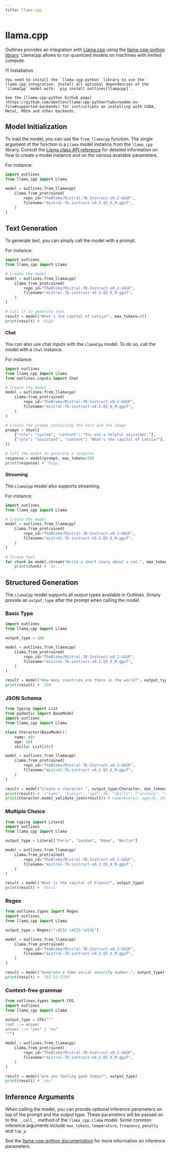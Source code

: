 ```yaml
---
title: llama.cpp
---
```


# llama.cpp

Outlines provides an integration with [Llama.cpp](https://github.com/ggerganov/llama.cpp) using the [llama-cpp-python library](https://github.com/abetlen/llama-cpp-python). Llamacpp allows to run quantized models on machines with limited compute.

!!! Installation

    You need to install the `llama-cpp-python` library to use the llama.cpp integration. Install all optional dependencies of the `LlamaCpp` model with: `pip install outlines[llamacpp]`.

    See the [llama-cpp-python Github page](https://github.com/abetlen/llama-cpp-python?tab=readme-ov-file#supported-backends) for instructions on installing with CUDA, Metal, ROCm and other backends.


## Model Initialization

To load the model, you can use the `from_llamacpp` function. The single argument of the function is a `Llama` model instance from the `llama_cpp` library. Consult the [Llama class API reference](https://llama-cpp-python.readthedocs.io/en/latest/api-reference/#llama_cpp.Llama) for detailed information on how to create a model instance and on the various available parameters.

For instance:

```python
import outlines
from llama_cpp import Llama

model = outlines.from_llamacpp(
    Llama.from_pretrained(
        repo_id="TheBloke/Mistral-7B-Instruct-v0.2-GGUF",
        filename="mistral-7b-instruct-v0.2.Q5_K_M.gguf",
    )
)
```

## Text Generation

To generate text, you can simply call the model with a prompt.

For instance:

```python
import outlines
from llama_cpp import Llama

# Create the model
model = outlines.from_llamacpp(
    Llama.from_pretrained(
        repo_id="TheBloke/Mistral-7B-Instruct-v0.2-GGUF",
        filename="mistral-7b-instruct-v0.2.Q5_K_M.gguf",
    )
)

# Call it to generate text
result = model("What's the capital of Latvia?", max_tokens=20)
print(result) # 'Riga'
```

#### Chat

You can also use chat inputs with the `LlamaCpp` model. To do so, call the model with a `Chat` instance.

For instance:

```python
import outlines
from llama_cpp import Llama
from outlines.inputs import Chat

# Create the model
model = outlines.from_llamacpp(
    Llama.from_pretrained(
        repo_id="TheBloke/Mistral-7B-Instruct-v0.2-GGUF",
        filename="mistral-7b-instruct-v0.2.Q5_K_M.gguf",
    )
)

# Create the prompt containing the text and the image
prompt = Chat([
    {"role": "system", "content": "You are a helpful assistant."},
    {"role": "assistant", "content": "What's the capital of Latvia?"},
])

# Call the model to generate a response
response = model(prompt, max_tokens=50)
print(response) # 'Riga.'
```

#### Streaming

The `LlamaCpp` model also supports streaming.

For instance:

```python
import outlines
from llama_cpp import Llama

# Create the model
model = outlines.from_llamacpp(
    Llama.from_pretrained(
        repo_id="TheBloke/Mistral-7B-Instruct-v0.2-GGUF",
        filename="mistral-7b-instruct-v0.2.Q5_K_M.gguf",
    )
)

# Stream text
for chunk in model.stream("Write a short story about a cat.", max_tokens=100):
    print(chunk) # 'In...'
```

## Structured Generation

The `LlamaCpp` model supports all output types available in Outlines. Simply provide an `output_type` after the prompt when calling the model.

### Basic Type

```python
import outlines
from llama_cpp import Llama

output_type = int

model = outlines.from_llamacpp(
    Llama.from_pretrained(
        repo_id="TheBloke/Mistral-7B-Instruct-v0.2-GGUF",
        filename="mistral-7b-instruct-v0.2.Q5_K_M.gguf",
    )
)

result = model("How many countries are there in the world?", output_type)
print(result) # '200'
```

### JSON Schema

```python
from typing import List
from pydantic import BaseModel
import outlines
from llama_cpp import Llama

class Character(BaseModel):
    name: str
    age: int
    skills: List[str]

model = outlines.from_llamacpp(
    Llama.from_pretrained(
        repo_id="TheBloke/Mistral-7B-Instruct-v0.2-GGUF",
        filename="mistral-7b-instruct-v0.2.Q5_K_M.gguf",
    )
)

result = model("Create a character.", output_type=Character, max_tokens=200)
print(result) # '{"name": "Evelyn", "age": 34, "skills": ["archery", "stealth", "alchemy"]}'
print(Character.model_validate_json(result)) # name=Evelyn, age=34, skills=['archery', 'stealth', 'alchemy']
```

### Multiple Choice

```python
from typing import Literal
import outlines
from llama_cpp import Llama

output_type = Literal["Paris", "London", "Rome", "Berlin"]

model = outlines.from_llamacpp(
    Llama.from_pretrained(
        repo_id="TheBloke/Mistral-7B-Instruct-v0.2-GGUF",
        filename="mistral-7b-instruct-v0.2.Q5_K_M.gguf",
    )
)

result = model("What is the capital of France?", output_type)
print(result) # 'Paris'
```

### Regex

```python
from outlines.types import Regex
import outlines
from llama_cpp import Llama

output_type = Regex(r"\d{3}-\d{2}-\d{4}")

model = outlines.from_llamacpp(
    Llama.from_pretrained(
        repo_id="TheBloke/Mistral-7B-Instruct-v0.2-GGUF",
        filename="mistral-7b-instruct-v0.2.Q5_K_M.gguf",
    )
)

result = model("Generate a fake social security number.", output_type)
print(result) # '782-32-3789'
```

### Context-free grammar

```python
from outlines.types import CFG
import outlines
from llama_cpp import Llama

output_type = CFG("""
root ::= answer
answer ::= "yes" | "no"
""")

model = outlines.from_llamacpp(
    Llama.from_pretrained(
        repo_id="TheBloke/Mistral-7B-Instruct-v0.2-GGUF",
        filename="mistral-7b-instruct-v0.2.Q5_K_M.gguf",
    )
)

result = model("Are you feeling good today?", output_type)
print(result) # 'yes'
```

## Inference Arguments

When calling the model, you can provide optional inference parameters on top of the prompt and the output type. These parameters will be passed on to the `__call__` method of the `llama_cpp.Llama` model. Some common inference arguments include `max_tokens`, `temperature`, `frequency_penalty` and `top_p`.

See the [llama-cpp-python documentation](https://llama-cpp-python.readthedocs.io/en/latest/api-reference/#llama_cpp.Llama.__call__) for more information on inference parameters.
